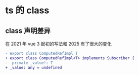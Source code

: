 # ts 的 class

## class 声明差异

在 2021 年  vue 3 起初的写法和 2025 有了很大的变化

```diff
- export class ComputedRefImpl {
+ export class ComputedRefImpl<T> implements Subscriber {
-  private _value!: T
+ _value: any = undefined
```
